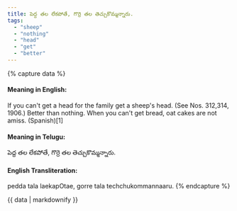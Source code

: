 ```yaml
---
title: పెద్ద తల లేకపోతే, గొర్రె తల తెచ్చుకొమ్మన్నారు.
tags:
  - "sheep"
  - "nothing"
  - "head"
  - "get"
  - "better"
---
```


{% capture data %}
#### Meaning in English:
If you can't get a head for the family get a sheep's head.
(See Nos. 312,314, 1906.)
Better than nothing.
When you can't get bread, oat cakes are not amiss. (Spanish)[1]

#### Meaning in Telugu:
పెద్ద తల లేకపోతే, గొర్రె తల తెచ్చుకొమ్మన్నారు.

#### English Transliteration:
pedda tala laekapOtae, gorre tala techchukommannaaru.
{% endcapture %}

{{ data | markdownify }}

